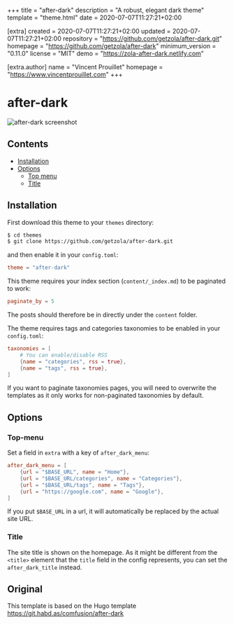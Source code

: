
+++
title = "after-dark"
description = "A robust, elegant dark theme"
template = "theme.html"
date = 2020-07-07T11:27:21+02:00

[extra]
created = 2020-07-07T11:27:21+02:00
updated = 2020-07-07T11:27:21+02:00
repository = "https://github.com/getzola/after-dark.git"
homepage = "https://github.com/getzola/after-dark"
minimum_version = "0.11.0"
license = "MIT"
demo = "https://zola-after-dark.netlify.com"

[extra.author]
name = "Vincent Prouillet"
homepage = "https://www.vincentprouillet.com"
+++        

# after-dark

![after-dark screenshot](https://github.com/getzola/after-dark/blob/master/screenshot.png?raw=true)

## Contents

- [Installation](#installation)
- [Options](#options)
  - [Top menu](#top-menu)
  - [Title](#title)

## Installation
First download this theme to your `themes` directory:

```bash
$ cd themes
$ git clone https://github.com/getzola/after-dark.git
```
and then enable it in your `config.toml`:

```toml
theme = "after-dark"
```

This theme requires your index section (`content/_index.md`) to be paginated to work:

```toml
paginate_by = 5
```

The posts should therefore be in directly under the `content` folder.

The theme requires tags and categories taxonomies to be enabled in your `config.toml`:

```toml
taxonomies = [
    # You can enable/disable RSS
    {name = "categories", rss = true},
    {name = "tags", rss = true},
]
```
If you want to paginate taxonomies pages, you will need to overwrite the templates
as it only works for non-paginated taxonomies by default.


## Options

### Top-menu
Set a field in `extra` with a key of `after_dark_menu`:

```toml
after_dark_menu = [
    {url = "$BASE_URL", name = "Home"},
    {url = "$BASE_URL/categories", name = "Categories"},
    {url = "$BASE_URL/tags", name = "Tags"},
    {url = "https://google.com", name = "Google"},
]
```

If you put `$BASE_URL` in a url, it will automatically be replaced by the actual
site URL.

### Title
The site title is shown on the homepage. As it might be different from the `<title>`
element that the `title` field in the config represents, you can set the `after_dark_title`
instead.

## Original
This template is based on the Hugo template https://git.habd.as/comfusion/after-dark

        